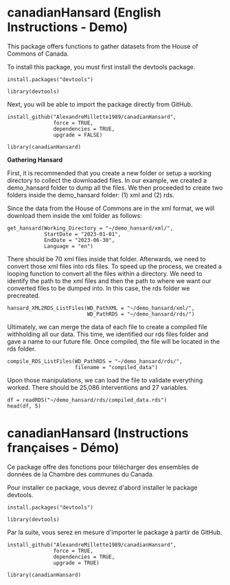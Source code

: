 # canadianHansard (English Instructions - Demo)

 This package offers functions to gather datasets from the House of Commons of Canada.
 
To install this package, you must first install the devtools package.

```
install.packages("devtools")
  
library(devtools)
```

Next, you will be able to import the package directly from GitHub.

```
install_github("AlexandreMillette1989/canadianHansard",
               force = TRUE,
               dependencies = TRUE,
               upgrade = FALSE)
  
library(canadianHansard)
```

**Gathering Hansard**

First, it is recommended that you create a new folder or setup a working directory to collect the downloaded files. In our example, we created a demo_hansard folder to dump all the files. We then proceeded to create two folders inside the demo_hansard folder: (1) xml and (2) rds.

Since the data from the House of Commons are in the xml format, we will download them inside the xml folder as follows:

```
get_hansard(Working_Directory = "~/demo_hansard/xml/",
            StartDate = "2023-01-01",
            EndDate = "2023-06-30",
            Language = "en")
```

There should be 70 xml files inside that folder. Afterwards, we need to convert those xml files into rds files. To speed up the process, we created a looping function to convert all the files within a directory. We need to identify the path to the xml files and then the path to where we want our converted files to be dumped into. In this case, the rds folder we precreated.

```
hansard_XML2RDS_ListFiles(WD_PathXML = "~/demo_hansard/xml/",
                          WD_PathRDS = "~/demo_hansard/rds/")
```

Ultimately, we can merge the data of each file to create a compiled file withholding all our data. This time, we identified our rds files folder and gave a name to our future file. Once compiled, the file will be located in the rds folder.

```
compile_RDS_ListFiles(WD_PathRDS = "~/demo_hansard/rds/",
                      filename = "compiled_data")
```

Upon those manipulations, we can load the file to validate everything worked. There should be 25,086 interventions and 27 variables. 

```
df = readRDS("~/demo_hansard/rds/compiled_data.rds")
head(df, 5)
```

# canadianHansard (Instructions françaises - Démo)
Ce package offre des fonctions pour télécharger des ensembles de données de la Chambre des communes du Canada.

Pour installer ce package, vous devrez d'abord installer le package devtools.
```
install.packages("devtools")
  
library(devtools)
```

Par la suite, vous serez en mesure d'importer le package à partir de GitHub.
```
install_github("AlexandreMillette1989/canadianHansard",
               force = TRUE,
               dependencies = TRUE,
               upgrade = TRUE)
  
library(canadianHansard)
```
